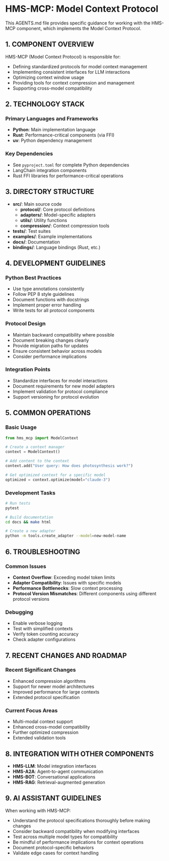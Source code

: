 # HMS-MCP: Model Context Protocol

This AGENTS.md file provides specific guidance for working with the HMS-MCP component, which implements the Model Context Protocol.

## 1. COMPONENT OVERVIEW

HMS-MCP (Model Context Protocol) is responsible for:
- Defining standardized protocols for model context management
- Implementing consistent interfaces for LLM interactions
- Optimizing context window usage
- Providing tools for context compression and management
- Supporting cross-model compatibility

## 2. TECHNOLOGY STACK

### Primary Languages and Frameworks
- **Python**: Main implementation language
- **Rust**: Performance-critical components (via FFI)
- **uv**: Python dependency management

### Key Dependencies
- See `pyproject.toml` for complete Python dependencies
- LangChain integration components
- Rust FFI libraries for performance-critical operations

## 3. DIRECTORY STRUCTURE

- **src/**: Main source code
  - **protocol/**: Core protocol definitions
  - **adapters/**: Model-specific adapters
  - **utils/**: Utility functions
  - **compression/**: Context compression tools
- **tests/**: Test suites
- **examples/**: Example implementations
- **docs/**: Documentation
- **bindings/**: Language bindings (Rust, etc.)

## 4. DEVELOPMENT GUIDELINES

### Python Best Practices
- Use type annotations consistently
- Follow PEP 8 style guidelines
- Document functions with docstrings
- Implement proper error handling
- Write tests for all protocol components

### Protocol Design
- Maintain backward compatibility where possible
- Document breaking changes clearly
- Provide migration paths for updates
- Ensure consistent behavior across models
- Consider performance implications

### Integration Points
- Standardize interfaces for model interactions
- Document requirements for new model adapters
- Implement validation for protocol compliance
- Support versioning for protocol evolution

## 5. COMMON OPERATIONS

### Basic Usage
```python
from hms_mcp import ModelContext

# Create a context manager
context = ModelContext()

# Add content to the context
context.add("User query: How does photosynthesis work?")

# Get optimized context for a specific model
optimized = context.optimize(model="claude-3")
```

### Development Tasks
```bash
# Run tests
pytest

# Build documentation
cd docs && make html

# Create a new adapter
python -m tools.create_adapter --model=new-model-name
```

## 6. TROUBLESHOOTING

### Common Issues
- **Context Overflow**: Exceeding model token limits
- **Adapter Compatibility**: Issues with specific models
- **Performance Bottlenecks**: Slow context processing
- **Protocol Version Mismatches**: Different components using different protocol versions

### Debugging
- Enable verbose logging
- Test with simplified contexts
- Verify token counting accuracy
- Check adapter configurations

## 7. RECENT CHANGES AND ROADMAP

### Recent Significant Changes
- Enhanced compression algorithms
- Support for newer model architectures
- Improved performance for large contexts
- Extended protocol specification

### Current Focus Areas
- Multi-modal context support
- Enhanced cross-model compatibility
- Further optimized compression
- Extended validation tools

## 8. INTEGRATION WITH OTHER COMPONENTS

- **HMS-LLM**: Model integration interfaces
- **HMS-A2A**: Agent-to-agent communication
- **HMS-BOT**: Conversational applications
- **HMS-RAG**: Retrieval-augmented generation

## 9. AI ASSISTANT GUIDELINES

When working with HMS-MCP:
- Understand the protocol specifications thoroughly before making changes
- Consider backward compatibility when modifying interfaces
- Test across multiple model types for compatibility
- Be mindful of performance implications for context operations
- Document protocol-specific behaviors
- Validate edge cases for context handling